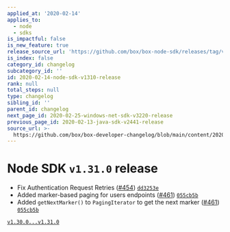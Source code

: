 ```yaml
---
applied_at: '2020-02-14'
applies_to:
  - node
  - sdks
is_impactful: false
is_new_feature: true
release_source_url: 'https://github.com/box/box-node-sdk/releases/tag/v1.31.0'
is_index: false
category_id: changelog
subcategory_id: ''
id: 2020-02-14-node-sdk-v1310-release
rank: null
total_steps: null
type: changelog
sibling_id: ''
parent_id: changelog
next_page_id: 2020-02-25-windows-net-sdk-v3220-release
previous_page_id: 2020-02-13-java-sdk-v2441-release
source_url: >-
  https://github.com/box/box-developer-changelog/blob/main/content/2020/02-14-node-sdk-v1310-release.md
---
```

# Node SDK `v1.31.0` release

* Fix Authentication Request Retries ([#454](https://github.com/box/box-node-sdk/pull/454)) [`dd3253e`](https://github.com/box/box-node-sdk/commit/dd3253e)
* Added marker-based paging for users endpoints ([#461](https://github.com/box/box-node-sdk/pull/461)) [`055cb5b`](https://github.com/box/box-node-sdk/commit/055cb5b)
* Added `getNextMarker()` to `PagingIterator` to get the next marker ([#461](https://github.com/box/box-node-sdk/pull/461)) [`055cb5b`](https://github.com/box/box-node-sdk/commit/055cb5b)

[`v1.30.0...v1.31.0`](https://github.com/box/box-node-sdk/compare/`v1.30.0...v1.31.0`)
